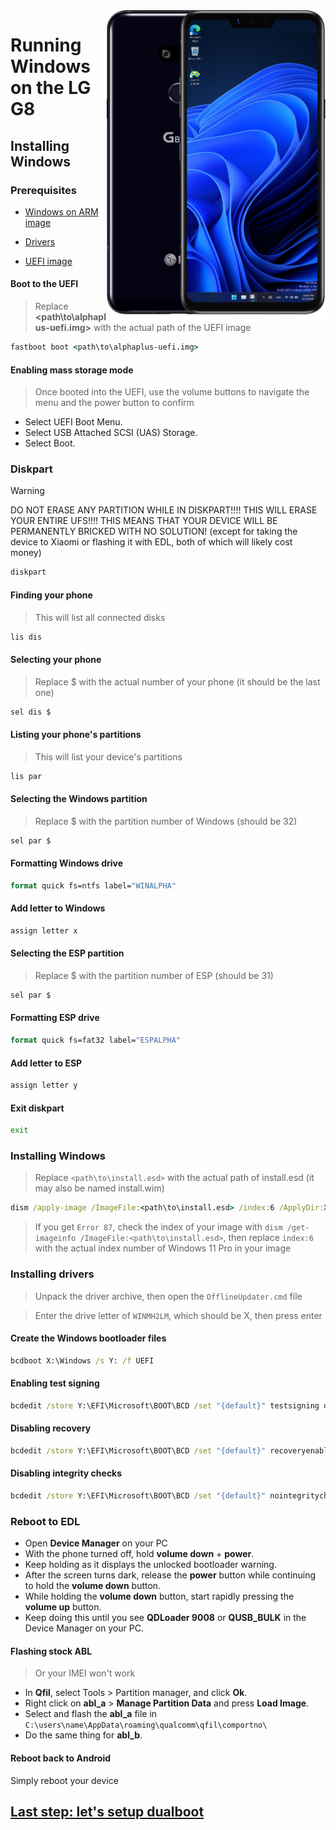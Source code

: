 <img align="right" src="https://github.com/n00b69/woa-alphaplus/blob/main/alphaplus.png" width="350" alt="Windows 11 running on alphaplus">

# Running Windows on the LG G8

## Installing Windows

### Prerequisites
- [Windows on ARM image](https://worproject.com/esd)
  
- [Drivers](https://github.com/n00b69/woa-alphaplus/releases/tag/Drivers)

- [UEFI image](https://github.com/n00b69/woa-alphaplus/releases/tag/UEFI)

#### Boot to the UEFI
> Replace **<path\to\alphaplus-uefi.img>** with the actual path of the UEFI image
```cmd
fastboot boot <path\to\alphaplus-uefi.img>
```

#### Enabling mass storage mode
> Once booted into the UEFI, use the volume buttons to navigate the menu and the power button to confirm
- Select UEFI Boot Menu.
- Select USB Attached SCSI (UAS) Storage.
- Select Boot.

### Diskpart
> [!WARNING]
> DO NOT ERASE ANY PARTITION WHILE IN DISKPART!!!! THIS WILL ERASE YOUR ENTIRE UFS!!!! THIS MEANS THAT YOUR DEVICE WILL BE PERMANENTLY BRICKED WITH NO SOLUTION! (except for taking the device to Xiaomi or flashing it with EDL, both of which will likely cost money)

```cmd
diskpart
```

#### Finding your phone
> This will list all connected disks
```cmd
lis dis
```

#### Selecting your phone
> Replace $ with the actual number of your phone (it should be the last one)
```cmd
sel dis $
```

#### Listing your phone's partitions
> This will list your device's partitions
```cmd
lis par
```

#### Selecting the Windows partition
> Replace $ with the partition number of Windows (should be 32)
```cmd
sel par $
```

#### Formatting Windows drive
```cmd
format quick fs=ntfs label="WINALPHA"
```

#### Add letter to Windows
```cmd
assign letter x
```

#### Selecting the ESP partition
> Replace $ with the partition number of ESP (should be 31)
```cmd
sel par $
```

#### Formatting ESP drive
```cmd
format quick fs=fat32 label="ESPALPHA"
```

#### Add letter to ESP
```cmd
assign letter y
```

#### Exit diskpart
```cmd
exit
```

### Installing Windows
> Replace `<path\to\install.esd>` with the actual path of install.esd (it may also be named install.wim)

```cmd
dism /apply-image /ImageFile:<path\to\install.esd> /index:6 /ApplyDir:X:\
```

> If you get `Error 87`, check the index of your image with `dism /get-imageinfo /ImageFile:<path\to\install.esd>`, then replace `index:6` with the actual index number of Windows 11 Pro in your image

### Installing drivers
> Unpack the driver archive, then open the `OfflineUpdater.cmd` file

> Enter the drive letter of `WINMH2LM`, which should be X, then press enter
  
#### Create the Windows bootloader files
```cmd
bcdboot X:\Windows /s Y: /f UEFI
```

#### Enabling test signing
```cmd
bcdedit /store Y:\EFI\Microsoft\BOOT\BCD /set "{default}" testsigning on
```

#### Disabling recovery
```cmd
bcdedit /store Y:\EFI\Microsoft\BOOT\BCD /set "{default}" recoveryenabled no
```

#### Disabling integrity checks
```cmd
bcdedit /store Y:\EFI\Microsoft\BOOT\BCD /set "{default}" nointegritychecks on
```

### Reboot to EDL
- Open **Device Manager** on your PC
- With the phone turned off, hold **volume down** + **power**.
- Keep holding as it displays the unlocked bootloader warning.
- After the screen turns dark, release the **power** button while continuing to hold the **volume down** button.
- While holding the **volume down** button, start rapidly pressing the **volume up** button.
- Keep doing this until you see **QDLoader 9008** or **QUSB_BULK** in the Device Manager on your PC.

#### Flashing stock ABL
> Or your IMEI won't work
- In **Qfil**, select Tools > Partition manager, and click **Ok**.
- Right click on **abl_a** > **Manage Partition Data** and press **Load Image**.
- Select and flash the **abl_a** file in `C:\users\name\AppData\roaming\qualcomm\qfil\comportno\`
- Do the same thing for **abl_b**.

#### Reboot back to Android
Simply reboot your device

## [Last step: let's setup dualboot](dualboot.md)
















